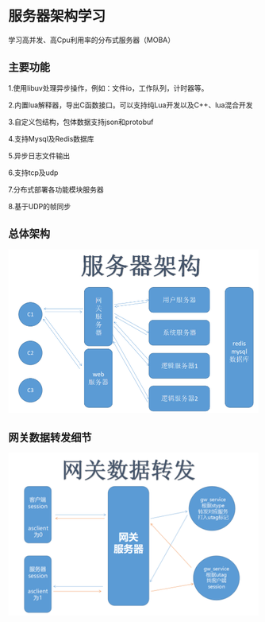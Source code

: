 # 服务器架构学习

学习高并发、高Cpu利用率的分布式服务器（MOBA）


## 主要功能

1.使用libuv处理异步操作，例如：文件io，工作队列，计时器等。

2.内置lua解释器，导出C函数接口。可以支持纯Lua开发以及C++、lua混合开发

3.自定义包结构，包体数据支持json和protobuf

4.支持Mysql及Redis数据库

5.异步日志文件输出

6.支持tcp及udp

7.分布式部署各功能模块服务器

8.基于UDP的帧同步

## 总体架构
![image1](https://github.com/FacelessXcy/moba_game_server/blob/master/Image/%E6%9C%8D%E5%8A%A1%E5%99%A8%E6%80%BB%E4%BD%93%E6%9E%B6%E6%9E%84.png)


## 网关数据转发细节
![image2](https://github.com/FacelessXcy/moba_game_server/blob/master/Image/网关数据转发.png)


